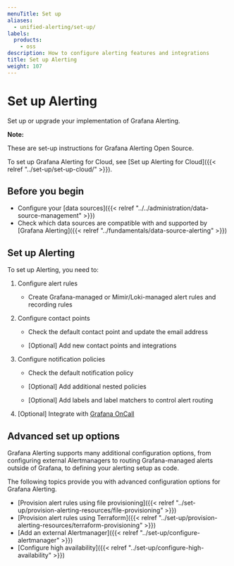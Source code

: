```yaml
---
menuTitle: Set up
aliases:
  - unified-alerting/set-up/
labels:
  products:
    - oss
description: How to configure alerting features and integrations
title: Set up Alerting
weight: 107
---
```


# Set up Alerting

Set up or upgrade your implementation of Grafana Alerting.

**Note:**

These are set-up instructions for Grafana Alerting Open Source.

To set up Grafana Alerting for Cloud, see [Set up Alerting for Cloud]({{< relref "../set-up/set-up-cloud/" >}}).

## Before you begin

- Configure your [data sources]({{< relref "../../administration/data-source-management" >}})
- Check which data sources are compatible with and supported by [Grafana Alerting]({{< relref "../fundamentals/data-source-alerting" >}})

## Set up Alerting

To set up Alerting, you need to:

1. Configure alert rules

   - Create Grafana-managed or Mimir/Loki-managed alert rules and recording rules

1. Configure contact points

   - Check the default contact point and update the email address

   - [Optional] Add new contact points and integrations

1. Configure notification policies

   - Check the default notification policy

   - [Optional] Add additional nested policies

   - [Optional] Add labels and label matchers to control alert routing

1. [Optional] Integrate with [Grafana OnCall](/docs/oncall/latest/integrations/grafana-alerting)

## Advanced set up options

Grafana Alerting supports many additional configuration options, from configuring external Alertmanagers to routing Grafana-managed alerts outside of Grafana, to defining your alerting setup as code.

The following topics provide you with advanced configuration options for Grafana Alerting.

- [Provision alert rules using file provisioning]({{< relref "../set-up/provision-alerting-resources/file-provisioning" >}})
- [Provision alert rules using Terraform]({{< relref "../set-up/provision-alerting-resources/terraform-provisioning" >}})
- [Add an external Alertmanager]({{< relref "../set-up/configure-alertmanager" >}})
- [Configure high availability]({{< relref "../set-up/configure-high-availability" >}})
